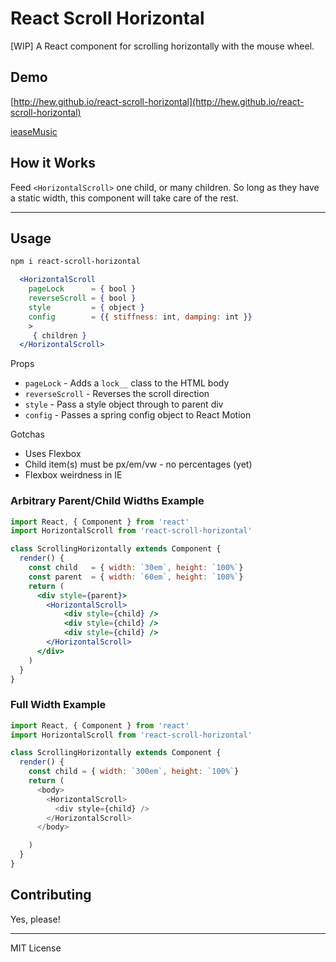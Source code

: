 # React Scroll Horizontal

[WIP] A React component for scrolling horizontally with the mouse wheel.

## Demo 

[http://hew.github.io/react-scroll-horizontal](http://hew.github.io/react-scroll-horizontal)

[ieaseMusic](https://github.com/trazyn/ieaseMusic)

## How it Works

Feed `<HorizontalScroll>` one child, or many children.
So long as they have a static width, this component will
take care of the rest.
___

## Usage

```bash
npm i react-scroll-horizontal
```

```jsx
  <HorizontalScroll
    pageLock      = { bool }
    reverseScroll = { bool }
    style         = { object }
    config        = {{ stiffness: int, damping: int }}
    >
     { children }
  </HorizontalScroll>

```

Props

* `pageLock`       - Adds a `lock__` class to the HTML body
* `reverseScroll`  - Reverses the scroll direction
* `style`          - Pass a style object through to parent div
* `config`         - Passes a spring config object to React Motion


Gotchas

* Uses Flexbox
* Child item(s) must be px/em/vw - no percentages (yet)
* Flexbox weirdness in IE


### Arbitrary Parent/Child Widths Example
```jsx
import React, { Component } from 'react'
import HorizontalScroll from 'react-scroll-horizontal'

class ScrollingHorizontally extends Component {
  render() {
    const child   = { width: `30em`, height: `100%`}
    const parent  = { width: `60em`, height: `100%`}
    return (
      <div style={parent}>
        <HorizontalScroll>
            <div style={child} />
            <div style={child} />
            <div style={child} />
        </HorizontalScroll>
      </div>
    )
  }
}
```
### Full Width Example
```js
import React, { Component } from 'react'
import HorizontalScroll from 'react-scroll-horizontal'

class ScrollingHorizontally extends Component {
  render() {
    const child = { width: `300em`, height: `100%`}
    return (
      <body>
        <HorizontalScroll>
          <div style={child} />
        </HorizontalScroll>
      </body>

    )
  }
}
```


## Contributing

Yes, please!


---
MIT License
